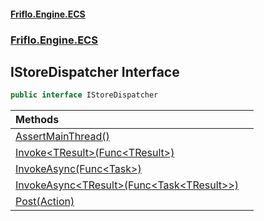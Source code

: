 #### [Friflo.Engine.ECS](index.md 'index')
### [Friflo.Engine.ECS](Friflo.Engine.ECS.md 'Friflo.Engine.ECS')

## IStoreDispatcher Interface

```csharp
public interface IStoreDispatcher
```

| Methods | |
| :--- | :--- |
| [AssertMainThread()](IStoreDispatcher.AssertMainThread().md 'Friflo.Engine.ECS.IStoreDispatcher.AssertMainThread()') | |
| [Invoke&lt;TResult&gt;(Func&lt;TResult&gt;)](IStoreDispatcher.Invoke_TResult_(Func_TResult_).md 'Friflo.Engine.ECS.IStoreDispatcher.Invoke<TResult>(System.Func<TResult>)') | |
| [InvokeAsync(Func&lt;Task&gt;)](IStoreDispatcher.InvokeAsync(Func_Task_).md 'Friflo.Engine.ECS.IStoreDispatcher.InvokeAsync(System.Func<System.Threading.Tasks.Task>)') | |
| [InvokeAsync&lt;TResult&gt;(Func&lt;Task&lt;TResult&gt;&gt;)](IStoreDispatcher.InvokeAsync_TResult_(Func_Task_TResult__).md 'Friflo.Engine.ECS.IStoreDispatcher.InvokeAsync<TResult>(System.Func<System.Threading.Tasks.Task<TResult>>)') | |
| [Post(Action)](IStoreDispatcher.Post(Action).md 'Friflo.Engine.ECS.IStoreDispatcher.Post(System.Action)') | |
